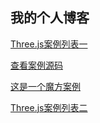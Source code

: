## 我的个人博客

[Three.js案例列表一](https://scqilin.github.io/mycodes/threejs01/threejs.html)  

[查看案例源码](https://github.com/scqilin/mycodes/tree/master/threejs01)  

[这是一个魔方案例](https://scqilin.github.io/mycodes/threejs01/cube/mofangb.html)  

[Three.js案例列表二](https://scqilin.github.io/mycodes/threejs02/example01.html) 




